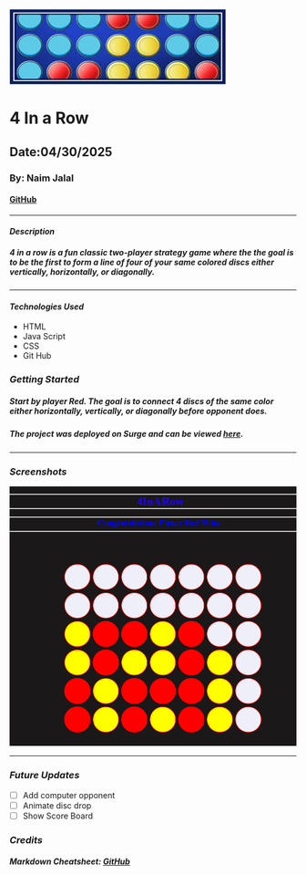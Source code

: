 ![4 In a Row](IMAGES/4CONNECT.jpg)

# 4 In a Row

## Date:04/30/2025

### By: Naim Jalal

#### [GitHub](https://github.com/naimjalal/)

---

#### **_Description_**

##### **4 in a row** is a fun classic two-player strategy game where the the goal is to be the first to form a line of _four_ of your same colored discs either **vertically, horizontally, or diagonally**.

---

#### **_Technologies Used_**

- HTML
- Java Script
- CSS
- Git Hub

### **_Getting Started_**

##### Start by player Red. The goal is to connect 4 discs of the same color either horizontally, vertically, or diagonally before opponent does.

##### The project was deployed on Surge and can be viewed [here](https://4inarow.surge.sh/).

---

### **_Screenshots_**

![4 In a Row](IMAGES/Screenshot%20.png)

---

### **_Future Updates_**

- [ ] Add computer opponent
- [ ] Animate disc drop
- [ ] Show Score Board

### **_Credits_**

##### Markdown Cheatsheet: [GitHub](https://github.com/Naimjalal/u1_project_4InARow)
